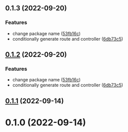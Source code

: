 ## 0.1.3 (2022-09-20)


### Features

* change package name ([53fb16c](https://github.com/shotero/gen-api/commit/53fb16c67b37e489a1934f32cba0ad4e0bc94a99))
* conditionally generate route and controller ([6db73c5](https://github.com/shotero/gen-api/commit/6db73c508b8c654134fb1eabc3612f33064172fd))



## [0.1.2](https://github.com/shotero/gen-model/compare/v0.1.1...v0.1.2) (2022-09-20)


### Features

* change package name ([53fb16c](https://github.com/shotero/gen-model/commit/53fb16c67b37e489a1934f32cba0ad4e0bc94a99))
* conditionally generate route and controller ([6db73c5](https://github.com/shotero/gen-model/commit/6db73c508b8c654134fb1eabc3612f33064172fd))



## [0.1.1](https://github.com/shotero/gen-model/compare/v0.1.0...v0.1.1) (2022-09-14)



# 0.1.0 (2022-09-14)



